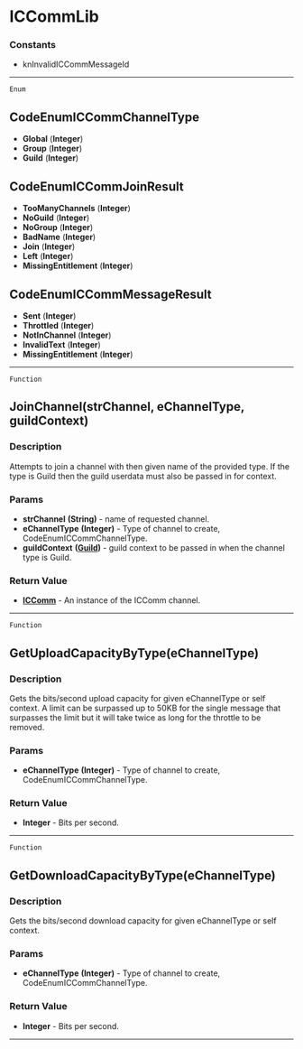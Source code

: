 ICCommLib
=========

### Constants

- knInvalidICCommMessageId

------------------------------------------------------------------------

`Enum`

CodeEnumICCommChannelType
-------------------------

-   **Global** (**Integer**)
-   **Group** (**Integer**)
-   **Guild** (**Integer**)

CodeEnumICCommJoinResult
------------------------

-   **TooManyChannels** (**Integer**)
-   **NoGuild** (**Integer**)
-   **NoGroup** (**Integer**)
-   **BadName** (**Integer**)
-   **Join** (**Integer**)
-   **Left** (**Integer**)
-   **MissingEntitlement** (**Integer**)

CodeEnumICCommMessageResult
---------------------------

-   **Sent** (**Integer**)
-   **Throttled** (**Integer**)
-   **NotInChannel** (**Integer**)
-   **InvalidText** (**Integer**)
-   **MissingEntitlement** (**Integer**)

------------------------------------------------------------------------

`Function`

JoinChannel(strChannel, eChannelType, guildContext)
---------------------------------------------------

### Description

Attempts to join a channel with then given name of the provided type. If the type is Guild then the guild userdata must also be passed in for context.

### Params

-   **strChannel** **(String)** - name of requested channel.
-   **eChannelType** **(Integer)** - Type of channel to create, CodeEnumICCommChannelType.
-   **guildContext** **([Guild](../Classes/Guild.md))** - guild context to be passed in when the channel type is Guild.

### Return Value

-   **[ICComm](../Classes/ICComm.md)** - An instance of the ICComm channel.

------------------------------------------------------------------------

`Function`

GetUploadCapacityByType(eChannelType)
-------------------------------------

### Description

Gets the bits/second upload capacity for given eChannelType or self context. A limit can be surpassed up to 50KB for the single message that surpasses the limit but it will take twice as long for the throttle to be removed.

### Params

-   **eChannelType** **(Integer)** - Type of channel to create, CodeEnumICCommChannelType.

### Return Value

-   **Integer** - Bits per second.

-------------------------------------------------------------------

`Function`

GetDownloadCapacityByType(eChannelType)
---------------------------------------

### Description

Gets the bits/second download capacity for given eChannelType or self context.

### Params

-   **eChannelType** **(Integer)** - Type of channel to create, CodeEnumICCommChannelType.

### Return Value

-   **Integer** - Bits per second.

-------------------------------------------------------------------
